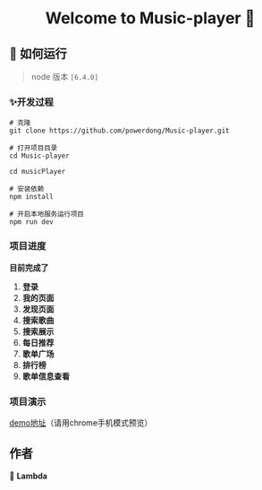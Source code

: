 <h1 align="center">Welcome to Music-player 👋</h1>

## 🚀 如何运行

> node 版本 `[6.4.0]`

### ✨开发过程

```
# 克隆
git clone https://github.com/powerdong/Music-player.git
```

```
# 打开项目目录
cd Music-player

cd musicPlayer
```

```
# 安装依赖
npm install
```

```
# 开启本地服务运行项目
npm run dev
```

### 项目进度

**目前完成了**
1.  **登录**
1. **我的页面**
1. **发现页面**
1. **搜索歌曲**
1. **搜索展示**
1. **每日推荐**
1. **歌单广场**
1. **排行榜**
1. **歌单信息查看**


### 项目演示

[demo地址](http://140.143.128.100:8081)（请用chrome手机模式预览）


## 作者

👤 **Lambda**

